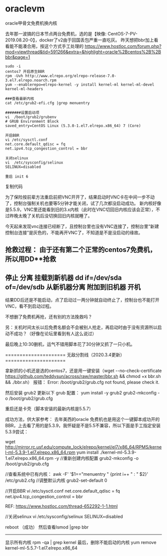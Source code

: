 # oraclevm
oracle甲骨文免费机换内核


去年那一波搞的日本节点两台免费机，选的是【映像: CentOS-7-PV-2019.08.20-0】，docker了v2由于回国丢包严重一直吃灰。
昨天想把bbr加上看看能不能凑合用，按这个方式手工处理的
https://www.hostloc.com/forum.php?mod=viewthread&tid=591266&extra=&highlight=oracle%2Bcentos%2B%2Bbbr&page=1

    sudo -i
    centos7 开启原生BBR
    rpm -Uvh http://www.elrepo.org/elrepo-release-7.0-3.el7.elrepo.noarch.rpm
    yum --enablerepo=elrepo-kernel -y install kernel-ml kernel-ml-devel kernel-ml-headers

    ###查看最新内核
    cat /etc/grub2-efi.cfg |grep menuentry

    #######设置启动项
    vi  /boot/grub2/grubenv
    # GRUB Environment Block
    saved_entry=CentOS Linux (5.3.0-1.el7.elrepo.x86_64) 7 (Core)

    开启BBR
    vi /etc/sysctl.conf
    net.core.default_qdisc = fq
    net.ipv4.tcp_congestion_control = bbr

    关闭selinux
    vi  /etc/sysconfig/selinux
    SELINUX=disabled

    重启 init 6

复制代码


为了保险按前辈方法重启前把VNC开开了，结果启动时VNC卡在中间一步不动了，控制台强制关机也要等5分钟才能关闭，试了几次都没启动成功。
新内核好像是5.5.9，VNC里还能看到旧的3.x内核（此时在VNC切回旧内核应该会正常），不过昨晚太晚了关机后没切换回旧内核就睡了。

今天起来发现vnc连接已经断了，且控制台里也没有VNC连接了，控制台里“新建控制台连接”是灰色的，不能再开VNC了，不知道是不是没启动的缘故。

抢救过程：  由于还有第二个正常的centos7免费机，所以用DD**抢救
-----------------------------------------
停止 分离 挂载到新机器
dd if=/dev/sda of=/dev/sdb
从新机器分离 附加到旧机器 开机
-----------------------------------------
结果DD后还是不能启动，点了启动过一两分钟就自动终止了，控制台也不能打开VNC，看不到启动过程。

不想删了免费机再抢，还有别的方法挽救吗？

另：关机时间太长以后免费名额会不会被别人抢走，再启动时由于没有资源所以启动不成功？（好像在论坛里看到有人这么说过）

最后晚上10:30删机，运气不错用脚本花了30分钟又抓了一只小机。


===================== 无敌分割线（2020.3.4更新） =====================

拿新抓的小机还是选的centos7，还是用一键安装（wget --no-check-certificate https://github.com/teddysun/across/raw/master/bbr.sh && chmod +x bbr.sh && ./bbr.sh）
报错：
Error: /boot/grub2/grub.cfg not found, please check it.

然后安装 grub2 更新以下 grub 配置：
yum install -y grub2
grub2-mkconfig -o /boot/grub2/grub.cfg

重启还是卡壳（脚本安装的最新内核是5.5.7）

成功方法，供大家参考：
去年美西的oracle 免费机也是用这个一键脚本成功开的BBR，上去看了用的是5.3.9，我怀疑是不是5.5不兼容，所以下面是手工指定安装5.3.9尝试：

wget http://mirror.rc.usf.edu/compute_lock/elrepo/kernel/el7/x86_64/RPMS/kernel-ml-5.3.9-1.el7.elrepo.x86_64.rpm
yum install ./kernel-ml-5.3.9-1.el7.elrepo.x86_64.rpm -y
//重新创建内核配置
grub2-mkconfig -o /boot/grub2/grub.cfg

//查看系统中已有内核：
awk -F\' '$1=="menuentry " {print i++ " : " $2}' /etc/grub2.cfg
//调整默认内核
grub2-set-default 0

//开启BBR
vi /etc/sysctl.conf
net.core.default_qdisc = fq
net.ipv4.tcp_congestion_control = bbr

REF: https://www.hostloc.com/thread-652292-1-1.html

//关闭selinux
vi  /etc/sysconfig/selinux
SELINUX=disabled

reboot （成功）
然后查看lsmod |grep bbr

------------------------------------------------------------
显示所有内核
rpm -qa | grep kernel
最后，删除不能启动的内核
yum remove kernel-ml-5.5.7-1.el7.elrepo.x86_64
